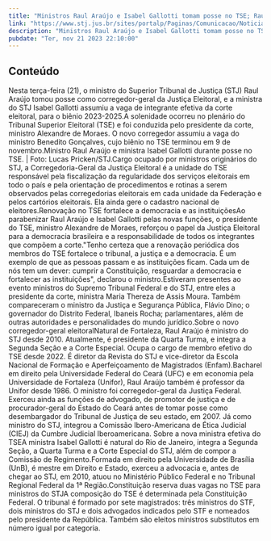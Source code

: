 ```yaml
---
title: "Ministros Raul Araújo e Isabel Gallotti tomam posse no TSE; Raul Araújo é o novo corregedor-geral da Justiça Eleitoral"
link: "https://www.stj.jus.br/sites/portalp/Paginas/Comunicacao/Noticias/2023/21112023-Ministros-Raul-Araujo-e-Isabel-Gallotti-tomam-posse-no-TSE--Raul-Araujo-e-o-novo-corregedor-geral-da-.aspx"
description: "Ministros Raul Araújo e Isabel Gallotti tomam posse no TSE; Raul Araújo é o novo corregedor-geral da Justiça Eleitoral"
pubdate: "Ter, nov 21 2023 22:10:00"
---
```


## Conteúdo

​Nesta terça-feira (21), o ministro do Superior Tribunal de Justiça (STJ) Raul Araújo tomou posse como corregedor-geral da Justiça Eleitoral, e a ministra do STJ Isabel Gallotti assumiu a vaga de integrante efetiva da corte eleitoral, para o biênio 2023-2025.A solenidade ocorreu no plenário do Tribunal Superior Eleitoral (TSE) e foi conduzida pelo presidente da corte, ministro Alexandre de Moraes. O novo corregedor assumiu a vaga do ministro Benedito Gonçalves, cujo biênio no TSE terminou em 9 de novembro.​​​​​​​​​Ministro Raul Araújo e ministra Isabel Gallotti durante posse no TSE.​ | Foto: Lucas Pricken/STJ.​Cargo ocupado por ministros originários do STJ, a Corregedoria-Geral da Justiça Eleitoral é a unidade do TSE responsável pela fiscalização da regularidade dos serviços eleitorais em todo o país e pela orientação de procedimentos e rotinas a serem observados pelas corregedorias eleitorais em cada unidade da Federação e pelos cartórios eleitorais. Ela ainda gere o cadastro nacional de eleitores.Renovação no TSE fortalece a democracia e as instituiçõesAo parabenizar Raul Araújo e Isabel Gallotti pelas novas funções, o presidente do TSE, ministro Alexandre de Moraes, reforçou o papel da Justiça Eleitoral para a democracia brasileira e a responsabilidade de todos os integrantes que compõem a corte."Tenho certeza que a renovação periódica dos membros do TSE fortalece o tribunal, a justiça e a democracia. É um exemplo de que as pessoas passam e as instituições ficam. Cada um de nós tem um dever: cumprir a Constituição, resguardar a democracia e fortalecer as instituições", declarou o ministro.Estiveram presentes ao evento ministros do Supremo Tribunal Federal e do STJ, entre eles a presidente da corte, ministra Maria Thereza de Assis Moura. Também compareceram o ministro da Justiça e Segurança Pública, Flávio Dino; o governador do Distrito Federal, Ibaneis Rocha; parlamentares, além de outras autoridades e personalidades do mundo jurídico.Sobre o novo corregedor-geral eleitoralNatural de Fortaleza, Raul Araújo é ministro do STJ desde 2010. Atualmente, é presidente da Quarta Turma, e integra a Segunda Seção e a Corte Especial. Ocupa o cargo de membro efetivo do TSE desde 2022. É diretor da Revista do STJ e vice-diretor da Escola Nacional de Formação e Aperfeiçoamento de Magistrados (Enfam).Bacharel em direito pela Universidade Federal do Ceará (UFC) e em economia pela Universidade de Fortaleza (Unifor), Raul Araújo também é professor da Unifor desde 1986. O ministro foi corregedor-geral da Justiça Federal. Exerceu ainda as funções de advogado, de promotor de justiça e de procurador-geral do Estado do Ceará antes de tomar posse como desembargador do Tribunal de Justiça de seu estado, em 2007. Já como ministro do STJ, integrou a Comissão Ibero-Americana de Ética Judicial (CIEJ) da Cumbre Judicial Iberoamericana. Sobre a nova ministra efetiva do TSEA ministra Isabel Gallotti é natural do Rio de Janeiro, integra a Segunda Seção, a Quarta Turma e a Corte Especial do STJ, além de compor a Comissão de Regimento.Formada em direito pela Universidade de Brasília (UnB), é mestre em Direito e Estado, exerceu a advocacia e, antes de chegar ao STJ, em 2010, atuou no Ministério Público Federal e no Tribunal Regional Federal da 1ª Região.Constituição reserva duas vagas no TSE para ministros do STJA composição do TSE é determinada pela Constituição Federal. O tribunal é formado por sete magistrados: três ministros do STF, dois ministros do STJ e dois advogados indicados pelo STF e nomeados pelo presidente da República. Também são eleitos ministros substitutos em número igual por categoria.

